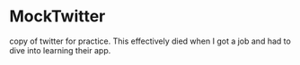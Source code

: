 # MockTwitter
copy of twitter for practice.
This effectively died when I got a job and had to dive into learning their app. 
